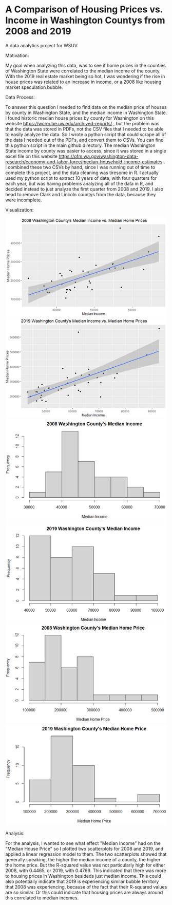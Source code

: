 # A Comparison of Housing Prices vs. Income in Washington Countys from 2008 and 2019
A data analytics project for WSUV.

Motivation:

My goal when analyzing this data, was to see if home prices in the counties of Washington State were correlated to the
median income of the county. With the 2019 real estate market being so hot, I was wondering if the rise in house prices was related to an increase in income, or a 2008 like housing market speculation bubble.

Data Process:

To answer this question I needed to find data on the median price of houses by county in Washington State, and the median income in Washington State. I found historic median house prices by county for Washington on this website https://wcrer.be.uw.edu/archived-reports/ , but the problem was that the data was stored in PDFs, not the CSV files that I needed to be able to easily analyze the data. So I wrote a python script that could scrape all of the data I needed out of the PDFs, and convert them to CSVs. You can find this python script in the main github directory. The median Washington State income by county was easier to access, since it was stored in a single excel file on this website 
https://ofm.wa.gov/washington-data-research/economy-and-labor-force/median-household-income-estimates . I combined these two CSVs by hand, since I was running out of time to complete this project, and the data cleaning was tiresome in R. I actually used my python script to extract 10 years of data, with four quarters for each year, but was having problems analyzing all of the data in R, and decided instead to just analyze the first quarter from 2008 and 2019. I also head to remove Clark and Lincoln countys from the data, because they were incomplete.

Visualization:

<img src="https://github.com/joejeflef/DataAnalyticsProject/blob/main/2008MedianHousePricevsMedianIncome.PNG">

<img src="https://github.com/joejeflef/DataAnalyticsProject/blob/main/2019MedianHousePricevsMedianIncome.PNG">

<img src="https://github.com/joejeflef/DataAnalyticsProject/blob/main/2008MedianIncomeHistogram.PNG">

<img src="https://github.com/joejeflef/DataAnalyticsProject/blob/main/2019MedianIncomeHistogram.PNG">

<img src="https://github.com/joejeflef/DataAnalyticsProject/blob/main/2008MedianHomePrice.PNG">

<img src="https://github.com/joejeflef/DataAnalyticsProject/blob/main/2019MedianHomePrice.PNG">

Analysis:

For the analysis, I wanted to see what effect "Median Income" had on the "Median House Price" so I plotted two scatterplots for 2008 and 2019, and applied a linear regression model to them. The two scatterplots showed that generally speaking, the higher the median income of a county, the higher the home price. But the R-squared value was not particularly high for either 2008, with 0.4465, or 2019, with 0.4769. This indicated that there was more to housing prices in Washington besideds just median income. This could also potentially indicate that 2019 is experiencing similar bubble territory that 2008 was experiencing, because of the fact that their R-squared values are so similar. Or this could indicate that housing prices are always around this correlated to median incomes.


